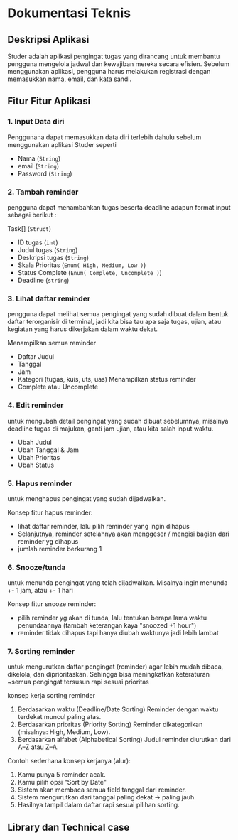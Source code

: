 # Dokumentasi Teknis

## Deskripsi Aplikasi
Studer adalah aplikasi pengingat tugas yang dirancang untuk membantu pengguna mengelola jadwal dan kewajiban mereka secara efisien. Sebelum menggunakan aplikasi, pengguna harus melakukan registrasi dengan memasukkan nama, email, dan kata sandi.


## Fitur Fitur Aplikasi
### 1. Input Data diri
Penggunana dapat memasukkan data diri terlebih dahulu sebelum menggunakan aplikasi Studer seperti
- Nama (`String`)
- email (`String`)
- Password (`String`)

### 2. ⁠Tambah reminder
pengguna dapat menambahkan tugas beserta deadline adapun format input sebagai berikut :

Task[] (`Struct`)
- ID tugas (`int`)
- Judul tugas (`String`)
- Deskripsi tugas (`String`)
- Skala Prioritas (`Enum( High, Medium, Low )`)
- Status Complete (`Enum( Complete, Uncomplete )`)
- Deadline (`string`)

### 3. ⁠Lihat daftar reminder
pengguna dapat melihat semua pengingat yang sudah dibuat dalam bentuk daftar terorganisir di terminal, jadi kita bisa tau apa saja tugas, ujian, atau kegiatan yang harus dikerjakan dalam waktu dekat.

Menampilkan semua reminder 
- Daftar Judul  
- Tanggal
- Jam 
- Kategori (tugas, kuis, uts, uas)
Menampilkan status reminder
- Complete atau Uncomplete
### 4. ⁠Edit reminder
untuk mengubah detail pengingat yang sudah dibuat sebelumnya, misalnya deadline tugas di majukan, ganti jam ujian, atau kita salah input waktu.

- Ubah Judul 
- Ubah Tanggal & Jam 
- Ubah Prioritas 
- Ubah Status
### 5. ⁠Hapus reminder
untuk menghapus pengingat yang sudah dijadwalkan.

Konsep fitur hapus reminder:
* lihat daftar reminder, lalu pilih reminder yang ingin dihapus
* Selanjutnya, reminder setelahnya akan menggeser / mengisi bagian dari reminder yg dihapus
* jumlah reminder berkurang 1

### 6. ⁠Snooze/tunda
untuk menunda pengingat yang telah dijadwalkan. Misalnya ingin menunda +- 1 jam, atau +- 1 hari

Konsep fitur snooze reminder:
* pilih reminder yg akan di tunda, lalu tentukan berapa lama waktu penundaannya (tambah keterangan kaya "snoozed +1 hour")
* reminder tidak dihapus tapi hanya diubah waktunya jadi lebih lambat
### 7. ⁠Sorting reminder
untuk mengurutkan daftar pengingat (reminder) agar lebih mudah dibaca, dikelola, dan diprioritaskan.
Sehingga bisa meningkatkan keteraturan ~semua pengingat tersusun rapi sesuai prioritas

konsep kerja sorting reminder
1. Berdasarkan waktu (Deadline/Date Sorting)
Reminder dengan waktu terdekat muncul paling atas.
2. Berdasarkan prioritas (Priority Sorting)
Reminder dikategorikan (misalnya: High, Medium, Low).
3. Berdasarkan alfabet (Alphabetical Sorting)
Judul reminder diurutkan dari A–Z atau Z–A.

Contoh sederhana konsep kerjanya (alur):
1. Kamu punya 5 reminder acak.
2. Kamu pilih opsi "Sort by Date"
3. Sistem akan membaca semua field tanggal dari reminder.
4. Sistem mengurutkan dari tanggal paling dekat → paling jauh.
5. Hasilnya tampil dalam daftar rapi sesuai pilihan sorting.
## Library dan Technical case
